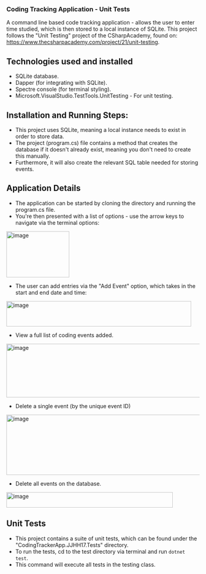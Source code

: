 ### Coding Tracking Application - Unit Tests

A command line based code tracking application - allows the user to enter time studied, which is then stored to a local instance of SQLite.
This project follows the "Unit Testing" project of the CSharpAcademy, found on: https://www.thecsharpacademy.com/project/21/unit-testing.

## Technologies used and installed

- SQLite database.
- Dapper (for integrating with SQLite).
- Spectre console (for terminal styling).
- Microsoft.VisualStudio.TestTools.UnitTesting - For unit testing.

## Installation and Running Steps:
- This project uses SQLite, meaning a local instance needs to exist in order to store data.
- The project (program.cs) file contains a method that creates the database if it doesn't already exist, meaning you don't need to create this manually.
- Furthermore, it will also create the relevant SQL table needed for storing events.

## Application Details

- The application can be started by cloning the directory and running the program.cs file.
- You're then presented with a list of options - use the arrow keys to navigate via the terminal options:

<img width="164" height="120" alt="image" src="https://github.com/user-attachments/assets/ea0f5ca5-69c0-46bd-9e05-39e4d441d597" />
  
- The user can add entries via the "Add Event" option, which takes in the start and end date and time:

<img width="482" height="66" alt="image" src="https://github.com/user-attachments/assets/1b726f9f-68b6-4118-ab9a-b9cc855714a1" />

- View a full list of coding events added.

<img width="659" height="140" alt="image" src="https://github.com/user-attachments/assets/f82a3b2f-2349-4c36-9d9c-6c94ed97995c" />

- Delete a single event (by the unique event ID)

<img width="653" height="157" alt="image" src="https://github.com/user-attachments/assets/491e1112-19d0-4b34-8e08-c41caccbd87d" />

- Delete all events on the database.

<img width="434" height="40" alt="image" src="https://github.com/user-attachments/assets/c5970159-37b7-46d9-861a-0b7342257891" />

## Unit Tests
- This project contains a suite of unit tests, which can be found under the "CodingTrackerApp.JJHH17.Tests" directory.
- To run the tests, cd to the test directory via terminal and run ```dotnet test```.
- This command will execute all tests in the testing class.
